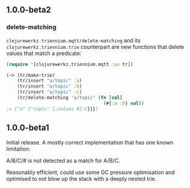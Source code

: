 ## 1.0.0-beta2

### delete-matching

`clojurewerkz.triennium.mqtt/delete-matching` and its
`clojurewerkz.triennium.trie` counterpart are new functions
that delete values that match a predicate:

``` clojure
(require '[clojurewerkz.triennium.mqtt :as tr])

(-> (tr/make-trie)
    (tr/insert "a/topic" :a)
    (tr/insert "a/topic" :b)
    (tr/insert "a/topic" :c)
    (tr/delete-matching "a/topic" (fn [val]
                                    (#{:a :b} val))
;= {"a" {"topic" {:values #{:c}}}}
```


## 1.0.0-beta1

Initial release. A mostly correct implementation that
has one known limitation:

A/B/C/# is not detected as a match for A/B/C.

Reasonably efficient, could use some GC pressure optimisation
and optimised to not blow up the stack with a deeply nested
trie.

